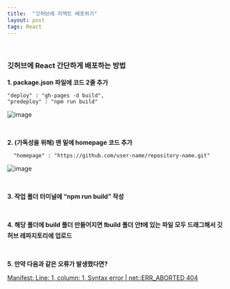 ```yaml
---
title:  "깃허브에 리액트 배포하기"
layout: post
tags: React
---
```

<br>

### 깃허브에 React 간단하게 배포하는 방법

<p><strong> 1. package.json 파일에 코드 2줄 추가 </strong></p>

````
"deploy" : "gh-pages -d build",
"predeploy" : "npm run build"
````

  
![image](https://user-images.githubusercontent.com/108778921/189518749-9bc4d2c8-2f86-4960-b84c-44244ad65eaa.png)

<div></div>
<p></p>
<p></p>

<br>  

<p><strong> 2. (가독성을 위해) 맨 밑에 homepage 코드 추가 </strong></p>

````
  "homepage" : "https://github.com/user-name/repository-name.git"
````

![image](https://user-images.githubusercontent.com/108778921/189519691-8174c3c7-9b89-44ba-8c64-b45d4471539a.png)

<br>

<p><strong> 3. 작업 폴더 터미널에 “npm run build” 작성 </strong></p>
<br>

<p><strong> 4. 해당 폴더에 build 폴더 만들어지면 ❗build 폴더 안❗에 있는 파일 모두 드래그해서 깃허브 레파지토리에 업로드 </strong></p>
<br>

<p><strong> 5. 만약 다음과 같은 오류가 발생했다면? </strong></p>
<a href="https://feb-dain.github.io/error-about-react-01/">Manifest: Line: 1, column: 1, Syntax error | net::ERR_ABORTED 404</a>
